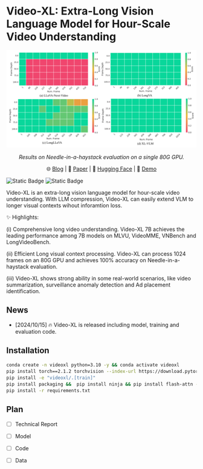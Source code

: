 # Video-XL: Extra-Long Vision Language Model for Hour-Scale Video Understanding
<p align="center">
    <img src="./assets/needle.png" width="800">
</p>
<p align="center"><em>Results on Needle-in-a-haystack evaluation on a single 80G GPU.</em></p>
<p align="center">
    🌐 <a href="https://lmms-lab.github.io/posts/longva/" target="_blank">Blog</a> | 📃 <a href="https://arxiv.org/abs/2406.16852" target="_blank">Paper</a> | 🤗 <a href="https://huggingface.co/collections/lmms-lab/longva-667538e09329dbc7ea498057" target="_blank">Hugging Face</a> | 🎥 <a href="https://longva-demo.lmms-lab.com/" target="_blank">Demo</a>

</p>

![Static Badge](https://img.shields.io/badge/lmms--eval-certified-red?link=https%3A%2F%2Fgithub.com%2FEvolvingLMMs-Lab%2Flmms-eval)  ![Static Badge](https://img.shields.io/badge/llava--next-credit-red?link=https%3A%2F%2Fgithub.com%2FLLaVA-VL%2FLLaVA-NeXT)

Video-XL is an extra-long vision language model for hour-scale video understanding. With LLM compression, Video-XL can easily extend VLM to longer visual contexts wihout inforamtion loss. 

✨ Highlights:

(i) Comprehensive long video understanding. Video-XL 7B achieves the leading performance among 7B models on MLVU, VideoMME, VNBench and LongVideoBench.

(ii) Efficient Long visual context processing. Video-XL can process 1024 frames on an 80G GPU and achieves 100% accuracy on Needle-in-a-haystack evaluation.

(iii) Video-XL shows strong ability in some real-world scenarios, like video summarization, surveillance anomaly detection and Ad placement identification.



## News
- [2024/10/15] 🔥 Video-XL is released including model, training and evaluation code. 
  
## Installation 
```bash
conda create -n videoxl python=3.10 -y && conda activate videoxl
pip install torch==2.1.2 torchvision --index-url https://download.pytorch.org/whl/cu118
pip install -e "videoxl/.[train]"
pip install packaging &&  pip install ninja && pip install flash-attn --no-build-isolation --no-cache-dir
pip install -r requirements.txt
```


## Plan

 - [ ] Technical Report
 - [ ] Model
 - [ ] Code
 - [ ] Data


